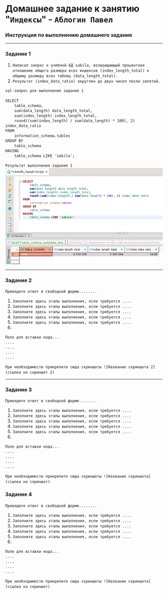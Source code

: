 # Домашнее задание к занятию "`Индексы`" - `Аблогин Павел`


### Инструкция по выполнению домашнего задания

---

### Задание 1

1. `Написал запрос к учебной БД sakila, возвращающий процентное отношение общего размера всех индексов (index_length_total) к общему размеру всех таблиц (data_length_total).`
2. `Результат (index_data_ratio) округлен до двух чисел после запятой.`

```
sql-запрос для выполнения задания 1

SELECT 
	table_schema,
	sum(data_length) data_length_total,
	sum(index_length) index_length_total,
	round((sum(index_length) / sum(data_length) * 100), 2) index_data_ratio
FROM
	information_schema.tables
GROUP BY
	table_schema
HAVING 
	table_schema LIKE 'sakila';

```

`Результат выполнения задания 1`
![Отношение размера индексов к размеру таблиц в БД sakila](img/task1.png)


---

### Задание 2

`Приведите ответ в свободной форме........`

1. `Заполните здесь этапы выполнения, если требуется ....`
2. `Заполните здесь этапы выполнения, если требуется ....`
3. `Заполните здесь этапы выполнения, если требуется ....`
4. `Заполните здесь этапы выполнения, если требуется ....`
5. `Заполните здесь этапы выполнения, если требуется ....`
6. 

```
Поле для вставки кода...
....
....
....
....
```

`При необходимости прикрепитe сюда скриншоты
![Название скриншота 2](ссылка на скриншот 2)`


---

### Задание 3

`Приведите ответ в свободной форме........`

1. `Заполните здесь этапы выполнения, если требуется ....`
2. `Заполните здесь этапы выполнения, если требуется ....`
3. `Заполните здесь этапы выполнения, если требуется ....`
4. `Заполните здесь этапы выполнения, если требуется ....`
5. `Заполните здесь этапы выполнения, если требуется ....`
6. 

```
Поле для вставки кода...
....
....
....
....
```

`При необходимости прикрепитe сюда скриншоты
![Название скриншота](ссылка на скриншот)`

### Задание 4

`Приведите ответ в свободной форме........`

1. `Заполните здесь этапы выполнения, если требуется ....`
2. `Заполните здесь этапы выполнения, если требуется ....`
3. `Заполните здесь этапы выполнения, если требуется ....`
4. `Заполните здесь этапы выполнения, если требуется ....`
5. `Заполните здесь этапы выполнения, если требуется ....`
6. 

```
Поле для вставки кода...
....
....
....
....
```

`При необходимости прикрепитe сюда скриншоты
![Название скриншота](ссылка на скриншот)`
